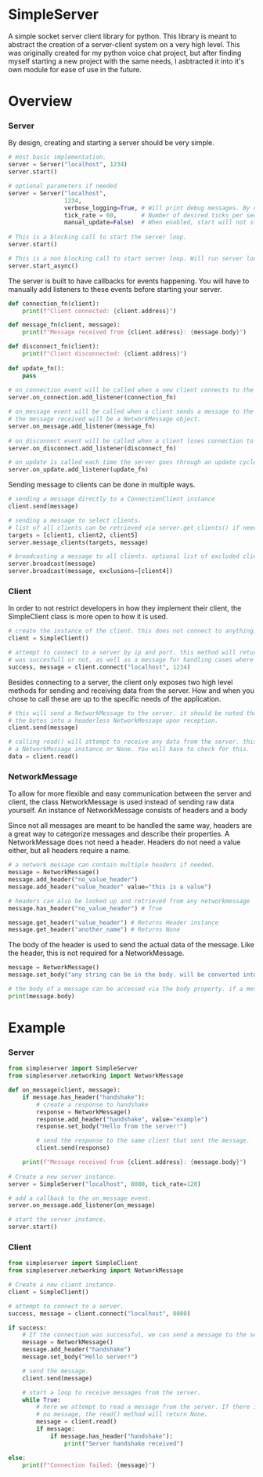 # SimpleServer
A simple socket server client library for python. This library is meant to abstract the creation of a server-client system on a very
high level. This was originally created for my python voice chat project, but after finding myself starting a new project with the same
needs, I asbtracted it into it's own module for ease of use in the future.
# Overview

### Server
By design, creating and starting a server should be very simple.
```python
# most basic implementation.
server = Server("localhost", 1234)
server.start()

# optional parameters if needed
server = Server("localhost",
                1234,
                verbose_logging=True, # Will print debug messages. By default it will only display errors and warnings.
                tick_rate = 60,       # Number of desired ticks per second. Defaults to 120.
                manual_update=False)  # When enabled, start will not start server loop. This will then have do be done manually via calling server.update()
                
# This is a blocking call to start the server loop.                
server.start()

# This is a non blocking call to start server loop. Will run server loop on separate thread.
server.start_async()
```

The server is built to have callbacks for events happening. You will have to manually add listeners to these events before starting your server.
```python
def connection_fn(client):
    print(f"Client connected: {client.address}")

def message_fn(client, message):
    print(f"Message received from {client.address}: {message.body}")

def disconnect_fn(client):
    print(f"Client disconnected: {client.address}")
    
def update_fn():
    pass
    
# on_connection event will be called when a new client connects to the server.
server.on_connection.add_listener(connection_fn)   

# on_message event will be called when a client sends a message to the server.
# the message received will be a NetworkMessage object.
server.on_message.add_listener(message_fn)
 
# on_disconnect event will be called when a client loses connection to the server.
server.on_disconnect.add_listener(disconnect_fn)

# on_update is called each time the server goes through an update cycle. this is useful if you want to perform some operation each cycle.
server.on_update.add_listener(update_fn)
```

Sending message to clients can be done in multiple ways.
```python
# sending a message directly to a ConnectionClient instance
client.send(message)

# sending a message to select clients.
# list of all clients can be retrieved via server.get_clients() if needed.
targets = [client1, client2, client5]
server.message_clients(targets, message)

# broadcasting a message to all clients. optional list of excluded clients can be passed.
server.broadcast(message)
server.broadcast(message, exclusions=[client4])
```

### Client
In order to not restrict developers in how they implement their client, the SimpleClient class is more open to how it is used.
```python
# create the instance of the client. this does not connect to anything, as you might want to connect later.
client = SimpleClient()

# attempt to connect to a server by ip and port. this method will return a bool indicating if the connection
# was succesfull or not, as well as a message for handling cases where connection could not be established.
success, message = client.connect("localhost", 1234)
```

Besides connecting to a server, the client only exposes two high level methods for sending and receiving data from the server. How and when you chose to call these are up to the specific needs of the application.
```python
# this will send a NetworkMessage to the server. it should be noted that you can also send raw bytes directly, but the server will decode
# the bytes into a headerless NetworkMessage upon reception.
client.send(message)

# calling read() will attempt to receive any data from the server. this will either return
# a NetworkMessage instance or None. You will have to check for this.
data = client.read()
```

### NetworkMessage
To allow for more flexible and easy communication between the server and client, the class NetworkMessage is used instead of sending raw data yourself. An instance of NetworkMessage consists of headers and a body

Since not all messages are meant to be handled the same way, headers are a great way to categorize messages and describe their properties. A NetworkMessage does not need a header. Headers do not need a value either, but all headers require a name.
```python
# a network message can contain multiple headers if needed.
message = NetworkMessage()
message.add_header("no_value_header")
message.add_header("value_header" value="this is a value")

# headers can also be looked up and retrieved from any networkmessage
message.has_header("no_value_header") # True

message.get_header("value_header") # Returns Header instance
message.get_header("another_name") # Returns None
```

The body of the header is used to send the actual data of the message. Like the header, this is not required for a NetworkMessage.
```python
message = NetworkMessage()
message.set_body("any string can be in the body. will be converted into bytes when sent")

# the body of a message can be accessed via the body property. if a message has no body, this will be an empty string.
print(message.body)
```

# Example
### Server
```python
from simpleserver import SimpleServer
from simpleserver.networking import NetworkMessage

def on_message(client, message):
    if message.has_header("handshake"):
        # create a response to handshake
        response = NetworkMessage()
        response.add_header("handshake", value="example")
        response.set_body("Hello from the server!")

        # send the response to the same client that sent the message.
        client.send(response)

    print(f"Message received from {client.address}: {message.body}")
  
# Create a new server instance.
server = SimpleServer("localhost", 8080, tick_rate=120)

# add a callback to the on_message event.
server.on_message.add_listener(on_message)

# start the server instance.
server.start()
```

### Client
```python
from simpleserver import SimpleClient
from simpleserver.networking import NetworkMessage

# Create a new client instance.
client = SimpleClient()

# attempt to connect to a server.
success, message = client.connect("localhost", 8080)

if success:
    # If the connection was successful, we can send a message to the server.
    message = NetworkMessage()
    message.add_header("handshake")
    message.set_body("Hello server!")

    # send the message.
    client.send(message)

    # start a loop to receive messages from the server.
    while True:
        # here we attempt to read a message from the server. If there is
        # no message, the read() method will return None.
        message = client.read()
        if message:
            if message.has_header("handshake"):
                print("Server handshake received")

else:
    print(f"Connection failed: {message}")
```
